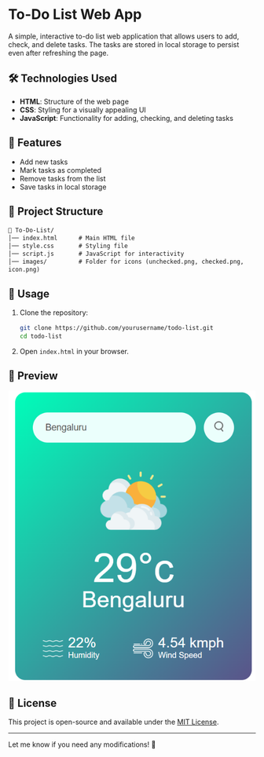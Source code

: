 # To-Do List Web App  

A simple, interactive to-do list web application that allows users to add, check, and delete tasks. The tasks are stored in local storage to persist even after refreshing the page.  

## 🛠️ Technologies Used  

- **HTML**: Structure of the web page  
- **CSS**: Styling for a visually appealing UI  
- **JavaScript**: Functionality for adding, checking, and deleting tasks  

## 🚀 Features  

- Add new tasks  
- Mark tasks as completed  
- Remove tasks from the list  
- Save tasks in local storage  

## 📂 Project Structure  

```
📂 To-Do-List/
│── index.html      # Main HTML file  
│── style.css       # Styling file  
│── script.js       # JavaScript for interactivity  
│── images/         # Folder for icons (unchecked.png, checked.png, icon.png)  
```

## 📌 Usage  

1. Clone the repository:  
   ```bash
   git clone https://github.com/yourusername/todo-list.git
   cd todo-list
   ```
2. Open `index.html` in your browser.  

## 📸 Preview  


![Weather App](https://github.com/AbhishekIssei/Web-Development-Projects/blob/d518b280f4085ddaa30167ff1748dffa3081c1bd/Weather%20App/weather.png)


## 📜 License  

This project is open-source and available under the [MIT License](LICENSE).  

---

Let me know if you need any modifications! 🚀
